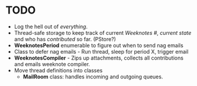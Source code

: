 # TODO
* Log the hell out of *everything*.
* Thread-safe storage to keep track of current *Weeknotes #*, *current state* and
  who has *contributed* so far. (PStore?)
* **WeeknotesPeriod** enumerable to figure out when to send nag emails
* Class to defer nag emails - Run thread, sleep for period X, trigger email
* **WeeknotesCompiler** - Zips up attachments, collects all contributions and
  emails weeknote compiler.
* Move thread definitions into classes
  * **MailRoom** class: handles incoming and outgoing queues.
